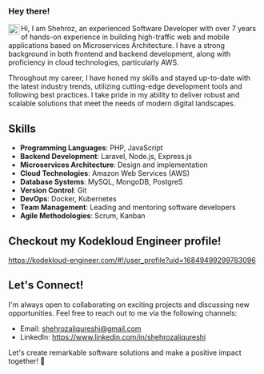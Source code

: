 ### Hey there!

<a href="https://www.linkedin.com/in/abhisheknaiidu/">
  <img align="left" alt="Abhishek's LinkedIN" width="22px" src="https://raw.githubusercontent.com/peterthehan/peterthehan/master/assets/linkedin.svg" />
</a>

Hi, I am Shehroz, an experienced Software Developer with over 7 years of hands-on experience in building high-traffic web and mobile applications based on Microservices Architecture. I have a strong background in both frontend and backend development, along with proficiency in cloud technologies, particularly AWS. 

Throughout my career, I have honed my skills and stayed up-to-date with the latest industry trends, utilizing cutting-edge development tools and following best practices. I take pride in my ability to deliver robust and scalable solutions that meet the needs of modern digital landscapes.

## Skills

- **Programming Languages**: PHP, JavaScript
- **Backend Development**: Laravel, Node.js, Express.js
- **Microservices Architecture**: Design and implementation
- **Cloud Technologies**: Amazon Web Services (AWS)
- **Database Systems**: MySQL, MongoDB, PostgreS
- **Version Control**: Git
- **DevOps**: Docker, Kubernetes
- **Team Management**: Leading and mentoring software developers
- **Agile Methodologies**: Scrum, Kanban

## Checkout my Kodekloud Engineer profile!

https://kodekloud-engineer.com/#!/user_profile?uid=16849499299783096

## Let's Connect!

I'm always open to collaborating on exciting projects and discussing new opportunities. Feel free to reach out to me via the following channels:

- Email: shehrozaliqureshi@gmail.com
- LinkedIn: https://www.linkedin.com/in/shehrozaliqureshi

Let's create remarkable software solutions and make a positive impact together! 🌟
